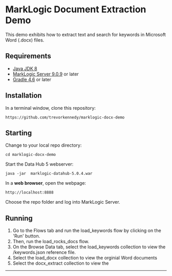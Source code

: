 # MarkLogic Document Extraction Demo
This demo exhibits how to extract text and search for keywords in Microsoft Word (.docx) files.

## Requirements
  - [Java JDK 8](https://www.oracle.com/technetwork/java/javase/downloads/index.html)
  - [MarkLogic Server 9.0.9](https://developer.marklogic.com/products) or later
  - [Gradle 4.6](https://gradle.org/) or later

## Installation
In a terminal window, clone this repository:

```
https://github.com/trevorkennedy/marklogic-docx-demo
```

## Starting

Change to your local repo directory:

```
cd marklogic-docx-demo
```

Start the Data Hub 5 webserver:

```
java -jar  marklogic-datahub-5.0.4.war
```

In a **web browser**, open the webpage:

	http://localhost:8888
	
Choose the repo folder and log into MarkLogic Server.

## Running

1. Go to the Flows tab and run the load_keywords flow by clicking on the 'Run' button.
2. Then, run the load\_rocks\_docs flow.
3. On the Browse Data tab, select the load\_keywords collection to view the /keywords.json reference file.
4. Select the load\_docx collection to view the orginial Word documents
5. Select the docx_extract collection to view the 

***